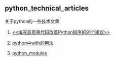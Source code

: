 ## python_technical_articles
关于python的一些技术文章

1. [<<编写高质量代码改善Python程序的91个建议>>](https://coding.net/u/lxl0928/p/python/git/blob/master/python_technical_articles/91_recommendations.md)

2. [python中with的用法](https://coding.net/u/lxl0928/p/python/git/blob/master/python_technical_articles%2Fpython_with_usage.md)

3. [python_modules](https://coding.net/u/lxl0928/p/python/git/tree/master/python_technical_articles/python_modules)

